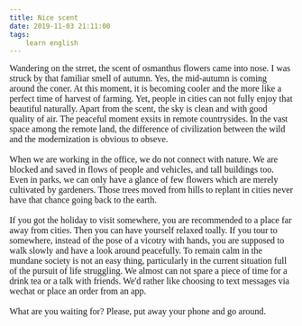 ```yaml
---
title: Nice scent
date: 2019-11-03 21:11:00
tags:
    learn english
---
```

<div><font size="3" face="Verdana">Wandering on the strret, the scent of osmanthus flowers came into nose. I was struck by that familiar smell of autumn. Yes, the mid-autumn is coming around the coner. At this moment, it is becoming cooler and the more like a perfect time of harvest of farming. Yet, people in cities can not fully enjoy that beautiful naturally. Apart from the scent, the sky is clean and with good quality of air. The peaceful moment exsits in remote countrysides. In the vast space among the remote land, the difference of civilization between the wild and the modernization is obvious to obseve.</font></div><div><font size="3" face="Verdana"><br></font></div><div><font size="3" face="Verdana">When we are working in the office, we do not connect with nature. We are blocked and saved in flows of people and vehicles, and tall buildings too. Even in parks, we can only have a glance of few flowers which are merely cultivated by gardeners. Those trees moved from hills to replant in cities never have that chance going back to the earth.</font></div><div><font size="3" face="Verdana"><br></font></div><div><font size="3" face="Verdana">If you got the holiday to visit somewhere, you are recommended to a place far away from cities. Then you can have yourself relaxed toally. If you tour to somewhere, instead of the pose of a vicotry with hands, you are supposed to walk slowly and have a look around peacefully. To remain calm in the mundane society is not an easy thing, particularly in the current situation full of the pursuit of life struggling. We almost can not spare a piece of time for a drink tea or a talk with friends. We&apos;d rather like choosing to text messages via wechat or place an order from an app.</font></div><div><font size="3" face="Verdana"><br></font></div><div><font size="3" face="Verdana">What are you waiting for? Please, put away your phone and go around.<br></font></div>